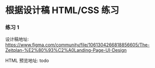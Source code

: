 # 根据设计稿 HTML/CSS 练习

### 练习 1

设计稿地址: https://www.figma.com/community/file/1061304266818856605/The-Zeitplan-%E2%80%93%C2%A0Landing-Page-UI-Design

HTML 预览地址: todo



